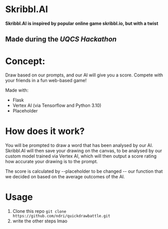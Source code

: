 # Skribbl.AI

**Skribbl.AI is inspired by popular online game skribbl.io, but with a twist**
## Made during the *UQCS Hackathon*
# Concept:
Draw based on our prompts, and our AI will give you a score. Compete with your friends in a fun web-based game!

Made with:
* Flask
* Vertex AI (via Tensorflow and Python 3.10)
* Placeholder

# How does it work?
You will be prompted to draw a word that has been analysed by our AI. Skribbl.AI will then save your drawing on the canvas, to be analysed by our custom model trained via Vertex AI, which will then output a score rating how accurate your drawing is to the prompt.

The score is calculated by --placeholder to be changed -- our function that we decided on based on the average outcomes of the AI.

# Usage
1. Clone this repo `git clone https://github.com/ndri/quickdrawbattle.git`
2. write the other steps lmao

